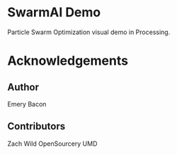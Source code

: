 # SwarmAI Demo
Particle Swarm Optimization visual demo in Processing. 

# Acknowledgements
## Author 
Emery Bacon
## Contributors
Zach Wild
OpenSourcery UMD
